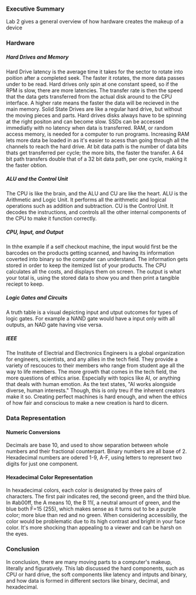 ### Executive Summary
Lab 2 gives a general overview of how hardware creates the makeup of a device
### Hardware
##### Hard Drives and Memory 
Hard Drive latency is the average time it takes for the sector to rotate into poition after a completed seek. The faster it rotates, the more data passes under to be read. Hard drives only spin at one constant speed, so if the RPM is slow, there are more latencies. The transfer rate is then the speed that the data gets transferred from the actual disk around to the CPU interface. A higher rate means the faster the data will be recieved in the main memory. Solid State Drives are like a regular hard drive, but without the moving pieces and parts. Hard drives disks always have to be spinning at the right positon and can become slow. SSDs can be accessed immediatly with no latency when data is transferred.
RAM, or random access memory, is needed for a computer to run programs. Increasing RAM lets more data be loaded in as it's easier to acess than going through all the channels to reach the hard drive. At bit data path is the number of data bits thats get transferred per cycle; the more bits, the faster the transfer. A 64 bit path transfers double that of a 32 bit data path, per one cycle, making it the faster obtion.
##### ALU and the Control Unit
The CPU is like the brain, and the ALU and CU are like the heart. ALU is the Arithmetic and Logic Unit. It performs all the arithmetic and logical operations such as addition and subtraction. CU is the Control Unit. It decodes the instructions, and controls all the other internal components of the CPU to make it function correctly.
##### CPU, Input, and Output
In thhe example if a self checkout machine, the input would first be the barcodes on the products getting scanned, and having its information coverted into binary so the computer can understand. The information gets stored in order to keep the itemized list of your products. The CPU calculates all the costs, and displays them on screen. The output is what your total is, using the stored data to show you and then print a tangible reciept to keep.
##### Logic Gates and Circuits
A truth table is a visual depicting input and utput outcomes for types of logic gates. For example a NAND gate would have a input only with all outputs, an NAD gate having vise versa.
##### IEEE
The Institute of Electrial and Electronics Engineers is a global organization for engineers, scientists, and any allies in the tech field. They provide a variety of rescouces to their members who range from student age all the way to life members. The more growth that comes in the tech field, the more questions of ethics arise. Especially with topics like AI, or anything that deals with human emotion. As the text states, "AI works alongside diverse, human interests." Though, this is only treu if the inherent creators make it so. Creating perfect machines is hard enough, and when the ethics of how fair and conscious to make a new creation is hard to dicern.
### Data Representation
#### Numeric Conversions
Decimals are base 10, and used to show separation between whole numbers and their fractional counterpart. Binary numbers are all base of 2. Hexadecimal numbers are odered 1-9, A-F, using letters to represent two digits for just one component.
#### Hexadecimal Color Representation
In hexadecimal colors, each color is designated by three pairs of characters. The first pair indicates red, the second green, and the third blue. In #ab00ff, the A means 10, the B 11(, a neutral amount of green, and the blue both F=15 (255), which makes sense as it turns out to be a purple color; more blue than red and no green.
When considering accessibiliy, the color would be problematic due to its high contrast and bright in your face color. It's more shocking than appealing to a viewer and can be harsh on the eyes.
### Conclusion
In conclusion, there are many moving parts to a computer's makeup, literally and figuratively. This lab discussed the hard components, such as CPU or hard drive, the soft components like latency and intputs and binary, and how data is formed in different sectors like binary, decimal, and hexadecimal. 
